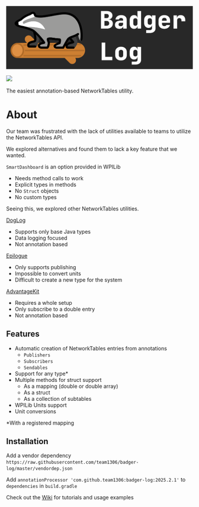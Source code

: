 <img src="badgerlog-logo-banner.png" alt="Badgerlog Logo">

[![](https://jitpack.io/v/team1306/badger-log.svg)](https://jitpack.io/#team1306/badger-log)

The easiest annotation-based NetworkTables utility.

# About

Our team was frustrated with the lack of utilities available to teams to utilize the NetworkTables API.

We explored alternatives and found them to lack a key feature that we wanted.

`SmartDashboard` is an option provided in WPILib

* Needs method calls to work
* Explicit types in methods
* No `Struct` objects
* No custom types

Seeing this, we explored other NetworkTables utilities.

[DogLog](https://github.com/jonahsnider/doglog)

* Supports only base Java types
* Data logging focused
* Not annotation based

[Epilogue](https://docs.wpilib.org/en/stable/docs/software/telemetry/robot-telemetry-with-annotations.html)

* Only supports publishing
* Impossible to convert units
* Difficult to create a new type for the system

[AdvantageKit](https://github.com/Mechanical-Advantage/AdvantageKit)

* Requires a whole setup
* Only subscribe to a double entry
* Not annotation based

## Features

* Automatic creation of NetworkTables entries from annotations
  * `Publishers`
  * `Subscribers`
  * `Sendables`
* Support for any type*
* Multiple methods for struct support
  * As a mapping (double or double array)
  * As a struct
  * As a collection of subtables
* WPILib Units support
* Unit conversions

*With a registered mapping

## Installation

Add a vendor dependency
` https://raw.githubusercontent.com/team1306/badger-log/master/vendordep.json `

Add `annotationProcessor 'com.github.team1306:badger-log:2025.2.1'` to `dependencies` in `build.gradle`

Check out the [Wiki](https://github.com/team1306/badger-log/wiki) for tutorials and usage examples 
